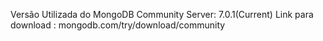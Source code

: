 Versão Utilizada do MongoDB Community Server: 7.0.1(Current) 
Link para download : mongodb.com/try/download/community
